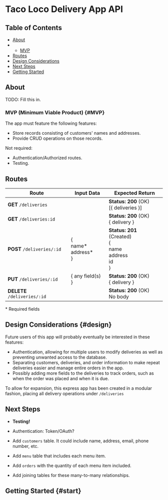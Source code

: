 # Taco Loco Delivery App API

## Table of Contents
- [About](#about)
- - [MVP](#MVP)
- [Routes](#routes)
- [Design Considerations](#design)
- [Next Steps](#next)
- [Getting Started](#start)

## About

TODO: Fill this in.

### MVP (Minimum Viable Product) {#MVP}
The app must feature the following features:
* Store records consisting of customers' names and addresses.
* Provide CRUD operations on those records.

Not required:
* Authentication/Authorized routes.
* Testing.

## Routes

|   Route   |         Input Data         | Expected Return |
| --------- | -------------------------- | --------------- |
|**GET** `/deliveries`||**Status: 200** (OK)<br>[{ deliveries }]|
|**GET** `/deliveries:id`||**Status: 200** (OK)<br>{ delivery }|
|**POST** `/deliveries/:id`|{<br>name*<br>address*<br>}|**Status: 201** (Created)<br>{<br>name<br>address<br>id<br>}|
|**PUT** `/deliveries/:id`|{ any field(s) }|**Status: 200** (OK)<br>{ delivery }|
|**DELETE** `/deliveries/:id`||**Status: 200** (OK)<br>No body|

\* Required fields

## Design Considerations {#design}

Future users of this app will probably eventually be interested in these features:

* Authentication, allowing for multiple users to modify deliveries as well as preventing unwanted access to the database.
* Separating customers, deliveries, and order information to make repeat deliveries easier and manage entire orders in the app.
* Possibly adding more fields to the deliveries to track orders, such as when the order was placed and when it is due.

To allow for expansion, this express app has been created in a modular fashion, placing all delivery operations under `/deliveries`

## Next Steps

* **Testing!**
* Authentication: Token/OAuth?

* Add `customers` table. It could include name, address, email, phone number, etc.
* Add `menu` table that includes each menu item.
* Add `orders` with the quantity of each menu item included.
* Add joining tables for these many-to-many relationships.

## Getting Started {#start}
